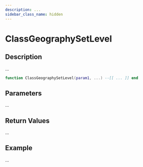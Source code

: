 ```yaml
---
description: ...
sidebar_class_name: hidden
---
```


# ClassGeographySetLevel

## Description

...

```lua
function ClassGeographySetLevel(param1, ...) --[[ ... ]] end
```

## Parameters

...

## Return Values

...

## Example

...


